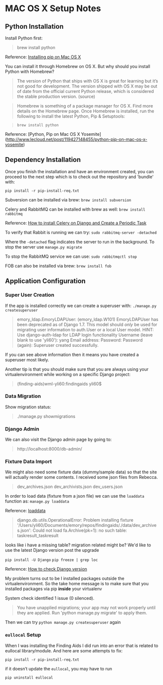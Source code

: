 # MAC OS X Setup Notes

## Python Installation
Install Python first:
> brew install python

Reference:
[Installing pip on Mac OS X](http://stackoverflow.com/questions/17271319/installing-pip-on-mac-os-x)

You can install it through Homebrew on OS X. But why should you install Python with Homebrew?

> The version of Python that ships with OS X is great for learning but it’s not good for development. The version shipped with OS X may be out of date from the official current Python release, which is considered the stable production version. (source)

> Homebrew is something of a package manager for OS X. Find more details on the Homebrew page. Once Homebrew is installed, run the following to install the latest Python, Pip & Setuptools:

> `brew install python`

Reference:
[Python, Pip on Mac OS X Yosemite] (http://www.lecloud.net/post/119427148455/python-pip-on-mac-os-x-yosemite)

## Dependency Installation
Once you finish the installation and have an environment created, you can proceed to the next step which is to check out the repository and 'bundle' with:

`pip install -r pip-install-req.txt`

Subversion can be installed via brew:
`brew install subversion`

Celery and RabbitMQ can be installed with brew as well:
`brew install rabbitmq`

Reference:
[How to install Celery on Django and Create a Periodic Task](http://www.marinamele.com/2014/02/how-to-install-celery-on-django-and.html)

To verify that Rabbit is running we can try:
`sudo rabbitmq-server -detached`

Where the `-detached` flag indicates the server to run in the background. To stop the server use `manage.py migrate`

To stop the RabbitMQ service we can use:
`sudo rabbitmqctl stop`

FOB can also be installed via brew:
`brew install fob`

## Application Configuration
### Super User Creation
If the app is installed correctly we can create a superuser with:
`./manage.py createsuperuser`

> emory_ldap.EmoryLDAPUser: (emory_ldap.W101) EmoryLDAPUser has been deprecated as of Django 1.7. This model should *only* be used for migrating user information to auth.User or a local User model.
> HINT: Use django-auth-ldap for LDAP login functionality
> Username (leave blank to use 'yli60'): yang
> Email address:
> Password:
> Password (again):
> Superuser created successfully.

If you can see above information then it means you have created a superuser most likely.

Another tip is that you should make sure that you are always using your virtualenvironment while working on a specific Django project:
> (finding-aids)wml-yli60:findingaids yli60$

### Data Migration
Show migration status:
> ./manage.py showmigrations

### Django Admin
We can also visit the Django admin page by going to:
> http://localhost:8000/db-admin/

### Fixture Data Import
We might also need some fixture data (dummy/sample data) so that the site will actually render some contents. I received some json files from Rebecca.

> dev_archives.json
> dev_archivists.json
> dev_users.json

In order to load data (fixture from a json file) we can use the `loaddata` function as:
`manage.py loaddata`

Reference:
[loaddata](https://docs.djangoproject.com/en/1.9/ref/django-admin/#loaddata)

> django.db.utils.OperationalError: Problem installing fixture '/Users/yli60/Documents/emory/repos/findingaids/./data/dev_archives.json': Could not load fa.Archive(pk=1): no such table: taskresult_taskresult

looks like i have a missing table? migration related might be?
We'd like to use the latest Django version post the upgrade

`pip install -U Django`
`pip freeze | grep loc`

Reference:
[How to check Django version](http://stackoverflow.com/questions/6468397/how-to-check-django-version)

My problem turns out to be I installed packages outside the virtualenvironment. So the take home message is to make sure that you installed packages via pip **inside** your virtualenv

System check identified 1 issue (0 silenced).

> You have unapplied migrations; your app may not work properly until they are applied.
> Run 'python manage.py migrate' to apply them.

Then we can try `python manage.py createsuperuser` again

### `eullocal` Setup
When I was installing the Finding Aids I did run into an error that is related to eullocal library/module. And here are some attempts to fix:

`pip install -r pip-install-req.txt`

if it doesn’t update the `eullocal`, you may have to run

`pip uninstall eullocal`
